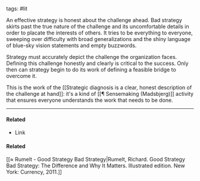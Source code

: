 tags: #lit

An effective strategy is honest about the challenge ahead. Bad strategy skirts past the true nature of the challenge and its uncomfortable details in order to placate the interests of others. It tries to be everything to everyone, sweeping over difficulty with broad generalizations and the shiny language of blue-sky vision statements and empty buzzwords. 

Strategy must accurately depict the challenge the organization faces. Defining this challenge honestly and clearly is critical to the success. Only then can strategy begin to do its work of defining a feasible bridge to overcome it. 

This is the work of the [[Strategic diagnosis is a clear, honest description of the challenge at hand]]: it's a kind of [[¶ Sensemaking (Madsbjerg)]] activity that ensures everyone understands the work that needs to be done. 

---
#### Related
- Link

#### Related
[[≈ Rumelt - Good Strategy Bad Strategy|Rumelt, Richard. Good Strategy Bad Strategy: The Difference and Why It Matters. Illustrated edition. New York: Currency, 2011.]]